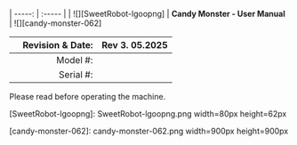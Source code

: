 | -----: | :----- |
| ![][SweetRobot-lgoopng] | **Candy Monster - User Manual** |
![][candy-monster-062]

|  | Revision & Date: | Rev 3. 05.2025 |
| :-----: | -----: | :-----: |
|  | Model \#: |  |
|  | Serial \#: |  |

Please read before operating the machine.

[SweetRobot-lgoopng]: SweetRobot-lgoopng.png width=80px height=62px

[candy-monster-062]: candy-monster-062.png width=900px height=900px